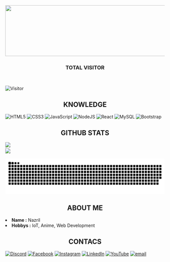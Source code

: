 <div align="center">
  <img src="https://github.com/Ryouiechziell/Ryouiechziell/main/219085.gif" width="800" height="160">
</div>

<h3 align="center">TOTAL VISITOR</h3>

<br>

![Visitor](https://count.getloli.com/get/@Ryouiechziell.Ryouiechziell?theme=rule34)

<h2 align="center">KNOWLEDGE</h2>

![HTML5](https://img.shields.io/badge/html5-%23E34F26.svg?style=for-the-badge&logo=html5&logoColor=white) ![CSS3](https://img.shields.io/badge/css3-%231572B6.svg?style=for-the-badge&logo=css3&logoColor=white) ![JavaScript](https://img.shields.io/badge/javascript-%23323330.svg?style=for-the-badge&logo=javascript&logoColor=%23F7DF1E) ![NodeJS](https://img.shields.io/badge/node.js-6DA55F?style=for-the-badge&logo=node.js&logoColor=white) ![React](https://img.shields.io/badge/react-%2320232a.svg?style=for-the-badge&logo=react&logoColor=%2361DAFB) ![MySQL](https://img.shields.io/badge/mysql-4479A1.svg?style=for-the-badge&logo=mysql&logoColor=white) ![Bootstrap](https://img.shields.io/badge/bootstrap-%238511FA.svg?style=for-the-badge&logo=bootstrap&logoColor=white)

<h2 align="center">GITHUB STATS</h2>

![](https://nirzak-streak-stats.vercel.app/?user=Ryouiechziell&theme=blue_navy&hide_border=false)<br/>
![](https://github-readme-stats.vercel.app/api/top-langs/?username=Ryouiechziell&theme=holi&hide_border=false&include_all_commits=false&count_private=false&layout=compact)

![snake gif](https://github.com/Ryouiechziell/Ryouiechziell/blob/output/github-snake.svg)

<h2 align="center">ABOUT ME</h2>

<li><b>Name :</b> Nazril</li>
<li><b>Hobbys :</b> IoT, Anime, Web Development</li>


<h2 align="center">CONTACS</h2>

[![Discord](https://img.shields.io/badge/Discord-%237289DA.svg?logo=discord&logoColor=white)](https://discord.gg/cCHDZWJV) [![Facebook](https://img.shields.io/badge/Facebook-%231877F2.svg?logo=Facebook&logoColor=white)](https://facebook.com/Ryouiechziell) [![Instagram](https://img.shields.io/badge/Instagram-%23E4405F.svg?logo=Instagram&logoColor=white)](https://instagram.com/Ryouiechziell07) [![LinkedIn](https://img.shields.io/badge/LinkedIn-%230077B5.svg?logo=linkedin&logoColor=white)](https://linkedin.com/in/nazril) [![YouTube](https://img.shields.io/badge/YouTube-%23FF0000.svg?logo=YouTube&logoColor=white)](https://youtube.com/@Ryouiechziell07) [![email](https://img.shields.io/badge/Email-D14836?logo=gmail&logoColor=white)](mailto:muhammadnazril610@gmail.com)  
